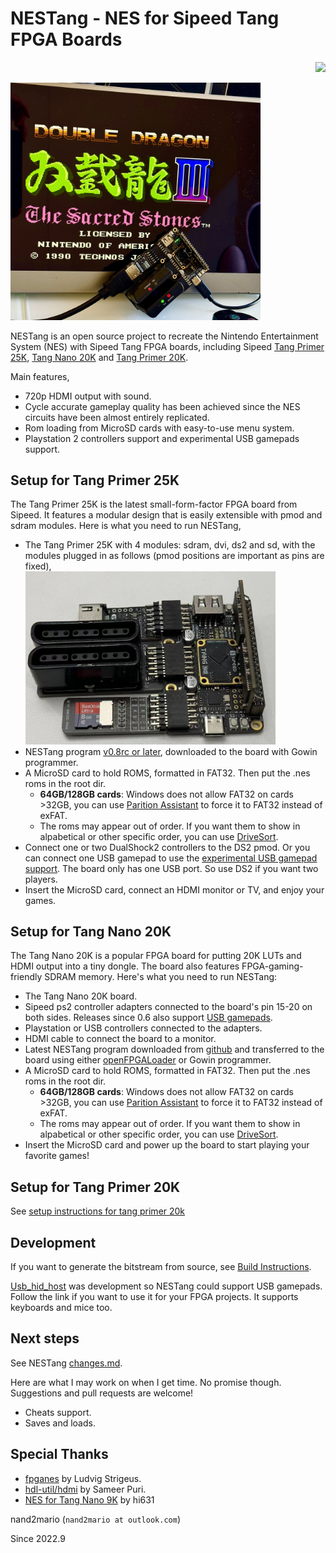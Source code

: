 # NESTang - NES for Sipeed Tang FPGA Boards 

<p align="right">
  <a title="Releases" href="https://github.com/nand2mario/nestang/releases"><img src="https://img.shields.io/github/commits-since/nand2mario/nestang/latest.svg?longCache=true&style=flat-square&logo=git&logoColor=fff"></a>
</p>

<img src="doc/images/nestang0.8rc.jpg" width=400>

NESTang is an open source project to recreate the Nintendo Entertainment System (NES) with Sipeed Tang FPGA boards, including Sipeed [Tang Primer 25K](https://wiki.sipeed.com/hardware/en/tang/tang-primer-25k/primer-25k.html), [Tang Nano 20K](https://wiki.sipeed.com/hardware/en/tang/tang-nano-20k/nano-20k.html) and [Tang Primer 20K](https://wiki.sipeed.com/hardware/en/tang/tang-primer-20k/primer-20k.html).

Main features,

- 720p HDMI output with sound.
- Cycle accurate gameplay quality has been achieved since the NES circuits have been almost entirely replicated.
- Rom loading from MicroSD cards with easy-to-use menu system.
- Playstation 2 controllers support and experimental USB gamepads support.

## Setup for Tang Primer 25K

The Tang Primer 25K is the latest small-form-factor FPGA board from Sipeed. It features a modular design that is easily extensible with pmod and sdram modules. Here is what you need to run NESTang,

* The Tang Primer 25K with 4 modules: sdram, dvi, ds2 and sd, with the modules plugged in as follows (pmod positions are important as pins are fixed), <br><img src="doc/images/primer25k_setup.jpg" width=400 />
* NESTang program [v0.8rc or later](https://github.com/nand2mario/nestang/releases), downloaded to the board with Gowin programmer.
* A MicroSD card to hold ROMS, formatted in FAT32. Then put the .nes roms in the root dir.
  * **64GB/128GB cards**: Windows does not allow FAT32 on cards >32GB, you can use [Parition Assistant](https://www.diskpart.com/free-partition-manager.html) to force it to FAT32 instead of exFAT.
  * The roms may appear out of order. If you want them to show in alpabetical or other specific order, you can use [DriveSort](http://www.anerty.net/software/file/DriveSort/?lang=en).
* Connect one or two DualShock2 controllers to the DS2 pmod. Or you can connect one USB gamepad to use the [experimental USB gamepad support](doc/usb_gamepad.md). The board only has one USB port. So use DS2 if you want two players.
* Insert the MicroSD card, connect an HDMI monitor or TV, and enjoy your games.

## Setup for Tang Nano 20K

The Tang Nano 20K is a popular FPGA board for putting 20K LUTs and HDMI output into a tiny dongle. The board also features FPGA-gaming-friendly SDRAM memory. Here's what you need to run NESTang:

* The Tang Nano 20K board.
* Sipeed ps2 controller adapters connected to the board's pin 15-20 on both sides. Releases since 0.6 also support [USB gamepads](doc/usb_gamepad.md).
* Playstation or USB controllers connected to the adapters.
* HDMI cable to connect the board to a monitor.
* Latest NESTang program downloaded from [github](https://github.com/nand2mario/nestang/releases) and transferred to the board using either [openFPGALoader](https://github.com/trabucayre/openFPGALoader) or Gowin programmer.
* A MicroSD card to hold ROMS, formatted in FAT32. Then put the .nes roms in the root dir.
  * **64GB/128GB cards**: Windows does not allow FAT32 on cards >32GB, you can use [Parition Assistant](https://www.diskpart.com/free-partition-manager.html) to force it to FAT32 instead of exFAT.
  * The roms may appear out of order. If you want them to show in alpabetical or other specific order, you can use [DriveSort](http://www.anerty.net/software/file/DriveSort/?lang=en).
* Insert the MicroSD card and power up the board to start playing your favorite games!

## Setup for Tang Primer 20K

See [setup instructions for tang primer 20k](doc/primer20k.md)

## Development

If you want to generate the bitstream from source, see [Build Instructions](https://nand2mario.github.io/nestang-doc/dev/build_bitstream/).

[Usb_hid_host](https://github.com/nand2mario/usb_hid_host) was development so NESTang could support USB gamepads. Follow the link if you want to use it for your FPGA projects. It supports keyboards and mice too.

## Next steps

See NESTang [changes.md](CHANGES.md).

Here are what I may work on when I get time. No promise though. Suggestions and pull requests are welcome!
* Cheats support.
* Saves and loads.

## Special Thanks

* [fpganes](https://github.com/strigeus/fpganes) by Ludvig Strigeus.
* [hdl-util/hdmi](https://github.com/hdl-util/hdmi) by Sameer Puri.
* [NES for Tang Nano 9K](https://github.com/hi631/tang-nano-9K) by hi631

nand2mario (`nand2mario at outlook.com`)

Since 2022.9
